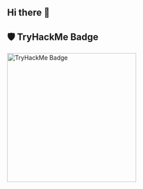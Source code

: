 ## Hi there 👋

## 🛡️ TryHackMe Badge

<img src="https://tryhackme-badges.s3.amazonaws.com/markherbian.png" alt="TryHackMe Badge" width="300"/>
